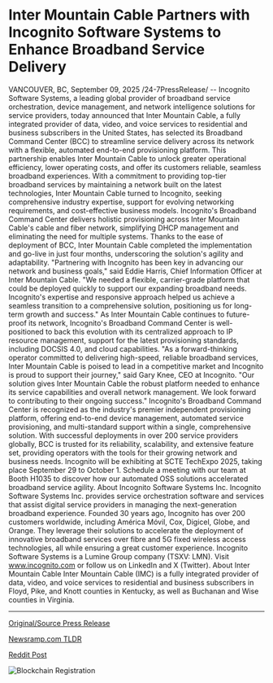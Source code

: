 # Inter Mountain Cable Partners with Incognito Software Systems to Enhance Broadband Service Delivery

VANCOUVER, BC, September 09, 2025 /24-7PressRelease/ -- Incognito Software Systems, a leading global provider of broadband service orchestration, device management, and network intelligence solutions for service providers, today announced that Inter Mountain Cable, a fully integrated provider of data, video, and voice services to residential and business subscribers in the United States, has selected its Broadband Command Center (BCC) to streamline service delivery across its network with a flexible, automated end-to-end provisioning platform. This partnership enables Inter Mountain Cable to unlock greater operational efficiency, lower operating costs, and offer its customers reliable, seamless broadband experiences.  With a commitment to providing top-tier broadband services by maintaining a network built on the latest technologies, Inter Mountain Cable turned to Incognito, seeking comprehensive industry expertise, support for evolving networking requirements, and cost-effective business models. Incognito's Broadband Command Center delivers holistic provisioning across Inter Mountain Cable's cable and fiber network, simplifying DHCP management and eliminating the need for multiple systems. Thanks to the ease of deployment of BCC, Inter Mountain Cable completed the implementation and go-live in just four months, underscoring the solution's agility and adaptability.  "Partnering with Incognito has been key in advancing our network and business goals," said Eddie Harris, Chief Information Officer at Inter Mountain Cable. "We needed a flexible, carrier-grade platform that could be deployed quickly to support our expanding broadband needs. Incognito's expertise and responsive approach helped us achieve a seamless transition to a comprehensive solution, positioning us for long-term growth and success."  As Inter Mountain Cable continues to future-proof its network, Incognito's Broadband Command Center is well-positioned to back this evolution with its centralized approach to IP resource management, support for the latest provisioning standards, including DOCSIS 4.0, and cloud capabilities.  "As a forward-thinking operator committed to delivering high-speed, reliable broadband services, Inter Mountain Cable is poised to lead in a competitive market and Incognito is proud to support their journey," said Gary Knee, CEO at Incognito. "Our solution gives Inter Mountain Cable the robust platform needed to enhance its service capabilities and overall network management. We look forward to contributing to their ongoing success."  Incognito's Broadband Command Center is recognized as the industry's premier independent provisioning platform, offering end-to-end device management, automated service provisioning, and multi-standard support within a single, comprehensive solution. With successful deployments in over 200 service providers globally, BCC is trusted for its reliability, scalability, and extensive feature set, providing operators with the tools for their growing network and business needs.  Incognito will be exhibiting at SCTE TechExpo 2025, taking place September 29 to October 1. Schedule a meeting with our team at Booth H1035 to discover how our automated OSS solutions accelerated broadband service agility.  About Incognito Software Systems Inc.  Incognito Software Systems Inc. provides service orchestration software and services that assist digital service providers in managing the next-generation broadband experience. Founded 30 years ago, Incognito has over 200 customers worldwide, including América Móvil, Cox, Digicel, Globe, and Orange. They leverage their solutions to accelerate the deployment of innovative broadband services over fibre and 5G fixed wireless access technologies, all while ensuring a great customer experience. Incognito Software Systems is a Lumine Group company (TSXV: LMN). Visit www.incognito.com or follow us on LinkedIn and X (Twitter).  About Inter Mountain Cable  Inter Mountain Cable (IMC) is a fully integrated provider of data, video, and voice services to residential and business subscribers in Floyd, Pike, and Knott counties in Kentucky, as well as Buchanan and Wise counties in Virginia. 

---

[Original/Source Press Release](https://www.24-7pressrelease.com/press-release/526560/inter-mountain-cable-partners-with-incognito-software-systems-to-enhance-broadband-service-delivery)
                    

[Newsramp.com TLDR](https://newsramp.com/curated-news/incognito-and-inter-mountain-cable-partner-to-revolutionize-broadband-service-delivery/59399d129b4f0b5299c0bdbd23ff75a5) 

 



[Reddit Post](https://www.reddit.com/r/technology_press/comments/1nccfr6/incognito_and_inter_mountain_cable_partner_to/) 



![Blockchain Registration](https://cdn.newsramp.app/24-7PressRelease/qrcode/259/9/milkIZUc.webp)